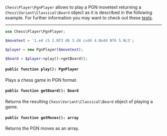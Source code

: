 `Chess\Player\PgnPlayer` allows to play a PGN movetext returning a `Chess\Variant\Classical\Board` object as it is described in the following example. For further information you may want to check out these [tests](https://github.com/chesslablab/php-chess/blob/master/tests/unit/Player/PgnPlayerTest.php).

---

```php
use Chess\Player\PgnPlayer;

$movetext = '1.e4 c5 2.Nf3 d6 3.d4 cxd4 4.Nxd4 Nf6 5.Nc3';

$player = new PgnPlayer($movetext);

$board = $player->play()->getBoard();
```

#### `public function play(): PgnPlayer`

Plays a chess game in PGN format.

#### `public function getBoard(): Board`

Returns the resulting `Chess\Variant\Classical\Board` object of playing a game.

#### `public function getMoves(): array`

Returns the PGN moves as an array.
